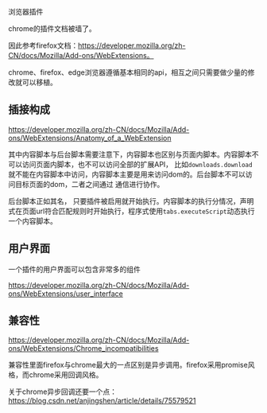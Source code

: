 浏览器插件

chrome的插件文档被墙了。

因此参考firefox文档：https://developer.mozilla.org/zh-CN/docs/Mozilla/Add-ons/WebExtensions。

chrome、firefox、edge浏览器遵循基本相同的api，相互之间只需要做少量的修改就可以移植。

## 插接构成

https://developer.mozilla.org/zh-CN/docs/Mozilla/Add-ons/WebExtensions/Anatomy_of_a_WebExtension

其中内容脚本与后台脚本需要注意下，内容脚本也区别与页面内脚本。内容脚本不可以访问页面内脚本，也不可以访问全部的扩展API，
比如`downloads.download`就不能在内容脚本中访问，内容脚本主要是用来访问dom的。后台脚本不可以访问目标页面的dom，二者之间通过
通信进行协作。

后台脚本正如其名， 只要插件被启用就开始执行。内容脚本的执行分情况，声明式在页面url符合匹配规则时开始执行，程序式使用`tabs.executeScript`动态执行一个内容脚本。



## 用户界面

一个插件的用户界面可以包含非常多的组件

https://developer.mozilla.org/zh-CN/docs/Mozilla/Add-ons/WebExtensions/user_interface

## 兼容性

https://developer.mozilla.org/zh-CN/docs/Mozilla/Add-ons/WebExtensions/Chrome_incompatibilities

兼容性里面firefox与chrome最大的一点区别是异步调用。firefox采用promise风格，而chrome采用回调风格。

关于chrome异步回调还要一个点：https://blog.csdn.net/anjingshen/article/details/75579521